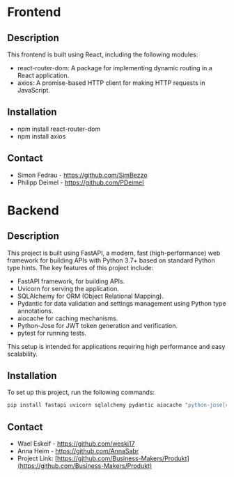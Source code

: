 # Frontend

## Description
This frontend is built using React, including the following modules:

* react-router-dom: A package for implementing dynamic routing in a React application.
* axios: A promise-based HTTP client for making HTTP requests in JavaScript.

## Installation
* npm install react-router-dom
* npm install axios

## Contact

- Simon Fedrau - https://github.com/SimBezzo
- Philipp Deimel - https://github.com/PDeimel

# Backend

## Description
This project is built using FastAPI, a modern, fast (high-performance) web framework for building APIs with Python 3.7+ based on standard Python type hints. The key features of this project include:

* FastAPI framework, for building APIs.
* Uvicorn for serving the application.
* SQLAlchemy for ORM (Object Relational Mapping).
* Pydantic for data validation and settings management using Python type annotations.
* aiocache for caching mechanisms.
* Python-Jose for JWT token generation and verification.
* pytest for running tests.


This setup is intended for applications requiring high performance and easy scalability.

## Installation
To set up this project, run the following commands:

```bash
pip install fastapi uvicorn sqlalchemy pydantic aiocache "python-jose[cryptography]" pytest aiocache
```

## Contact
- Wael Eskeif - https://github.com/weski17
- Anna Heim - https://github.com/AnnaSabr
- Project Link: [https://github.com/Business-Makers/Produkt](https://github.com/Business-Makers/Produkt)
